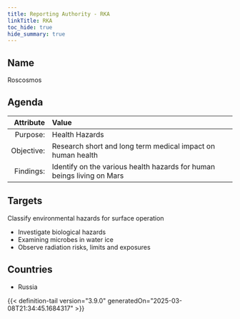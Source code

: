 ```yaml
---
title: Reporting Authority - RKA
linkTitle: RKA
toc_hide: true
hide_summary: true
---
```

<!-- This is generated by the MarsSim HelpGenertor, do not edit. -->

## Name
Roscosmos

## Agenda

| Attribute      | Value |
|--------:|:------|
|Purpose:|Health Hazards|
|Objective:|Research short and long term medical impact on human health|
|Findings:|Identify on the various health hazards for human beings living on Mars|

## Targets

Classify environmental hazards for surface operation

* Investigate biological hazards
* Examining microbes in water ice
* Observe radiation risks, limits and exposures

## Countries

* Russia


{{< definition-tail version="3.9.0" generatedOn="2025-03-08T21:34:45.1684317" >}}

